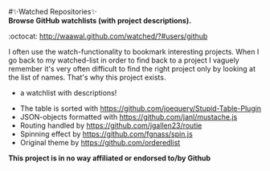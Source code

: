 #:sparkles:Watched Repositories:sparkles:  
**Browse GitHub watchlists (with project descriptions).**

:octocat: http://waawal.github.com/watched/?#users/github

I often use the watch-functionality to bookmark interesting projects. When I go back to my watched-list in order to find back to a project I vaguely remember it's very often difficult to find the right project only by looking at the list of names. That's why this project exists.  
 - a watchlist with descriptions!

* The table is sorted with https://github.com/joequery/Stupid-Table-Plugin  
* JSON-objects formatted with https://github.com/janl/mustache.js  
* Routing handled by https://github.com/jgallen23/routie
* Spinning effect by https://github.com/fgnass/spin.js  
* Original theme by https://github.com/orderedlist  

**This project is in no way affiliated or endorsed to/by Github**

